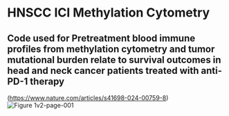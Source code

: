 # HNSCC ICI Methylation Cytometry
## Code used for Pretreatment blood immune profiles from methylation cytometry and tumor mutational burden relate to survival outcomes in head and neck cancer patients treated with anti-PD-1 therapy
(https://www.nature.com/articles/s41698-024-00759-8) 
![Figure 1v2-page-001](https://github.com/user-attachments/assets/a692ec0b-ddad-423d-8bc9-943450a6f134)
